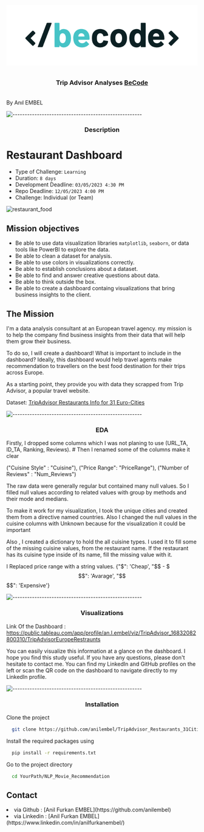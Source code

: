 <h1 align="center">
  <br>
  <img src="https://github.com/anilembel/TripAdvisor_Restaurants_31Cities/blob/main/Assests/BeCode_color_1.png" alt="Logo""></a></p>
<h3 align="center">Trip Advisor Analyses <a href="https://github.com/becodeorg"><strong>BeCode</strong></a></h3>
  <br>
  By Anıl EMBEL
  <br>
</h1>

![-----------------------------------------------------](https://raw.githubusercontent.com/andreasbm/readme/master/assets/lines/rainbow.png)

<h3 align="center"> Description  </h3>  


# Restaurant Dashboard
- Type of Challenge: `Learning`
- Duration: `8 days`
- Development Deadline: `03/05/2023 4:30 PM`
- Repo Deadline: `12/05/2023 4:00 PM`
- Challenge: Individual (or Team)

![restaurant_food](https://media.giphy.com/media/7JzHsh3UTip20/giphy.gif)


## Mission objectives

- Be able to use data visualization libraries `matplotlib`, `seaborn`, or data tools like PowerBI to explore the data.
- Be able to clean a dataset for analysis.
- Be able to use colors in visualizations correctly.
- Be able to establish conclusions about a dataset.
- Be able to find and answer creative questions about data.
- Be able to think outside the box.
- Be able to create a dashboard containg visualizations that bring business insights to the client.


## The Mission

I'm a data analysis consultant at an European travel agency. my mission is to help the company find business insights from their data that will help them grow their business. 

To do so, I will create a dashboard! What is important to include in the dashboard? Ideally, this dashboard would help travel agents make recommendation to travellers on the best food destination for their trips across Europe.

As a starting point, they provide you with data they scrapped from Trip Advisor, a popular travel website. 

Dataset: [TripAdvisor Restaurants Info for 31 Euro-Cities](https://www.kaggle.com/datasets/damienbeneschi/krakow-ta-restaurans-data-raw)


   
![-----------------------------------------------------](https://raw.githubusercontent.com/andreasbm/readme/master/assets/lines/rainbow.png)

<h3 align="center"> EDA   </h3>  


<p>

Firstly, I dropped some columns which I was not planing to use (URL_TA, ID_TA, Ranking, Reviews). # Then I renamed some of the columns make it clear 

("Cuisine Style" : "Cuisine"),  ("Price Range": "PriceRange"),  ("Number of Reviews" : "Num_Reviews")
 
The raw data were generally regular but contained many null values. So I filled null values according to related values with  group by methods and their mode and medians. 

To make it work for my visualization, I took the unique cities and created them from a directive named countries. Also I changed the null values in the cuisine columns with Unknown because for the visualization it could be important

Also , I created a dictionary to hold the all cuisine types. I used it to fill some of the missing cuisine values, from the restaurant name. If the restaurant has its cuisine type inside of its name, fill the missing value with it.

I Replaced price range with a string values.
{"$": 'Cheap', "$$ - $$$": 'Avarage', "$$$$": 'Expensive'}
</p>

![-----------------------------------------------------](https://raw.githubusercontent.com/andreasbm/readme/master/assets/lines/rainbow.png)

<h3 align="center"> Visualizations  </h3>  

Link Of the Dashboard : https://public.tableau.com/app/profile/an.l.embel/viz/TripAdvisor_16832082800310/TripAdvisorEuropeRestraunts
<p>
    You can easily visualize this information at a glance on the dashboard. I hope you find this study useful. If you have any questions, please don't hesitate to contact me. You can find my LinkedIn and GitHub profiles on the left or scan the QR code on the dashboard to navigate directly to my LinkedIn profile.
</p>



 

![-----------------------------------------------------](https://raw.githubusercontent.com/andreasbm/readme/master/assets/lines/rainbow.png)

<h3 align="center"> Installation </h3>
Clone the project

```bash
  git clone https://github.com/anilembel/TripAdvisor_Restaurants_31Cities.git
```
 Install the required packages using

```bash
  pip install -r requirements.txt
```
 
Go to the project directory

```bash
  cd YourPath/NLP_Movie_Recommendation
```

## Contact

<li> via Github : [Anil Furkan EMBEL](https://github.com/anilembel) </li>
<li> via Linkedin : [Anil Furkan EMBEL](https://www.linkedin.com/in/anilfurkanembel/) </li> 

